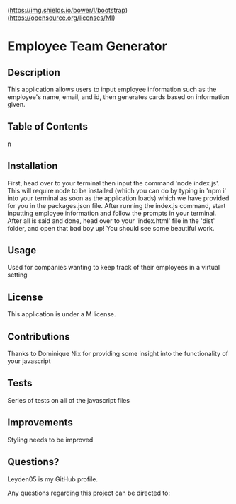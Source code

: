 (https://img.shields.io/bower/l/bootstrap) (https://opensource.org/licenses/MI)
# Employee Team Generator

## Description
This application allows users to input employee information such as the employee's name, email, and id, then generates cards based on information given.

## Table of Contents
n

## Installation
First, head over to your terminal then input the command 'node index.js'. This will require node to be installed (which you can do by typing in 'npm i' into your terminal as soon as the application loads) which we have provided for you in the packages.json file. After running the index.js command, start inputting employee information and follow the prompts in your terminal. After all is said and done, head over to your 'index.html' file in the 'dist' folder, and open that bad boy up! You should see some beautiful work.

## Usage
Used for companies wanting to keep track of their employees in a virtual setting

## License
This application is under a M license.

## Contributions
Thanks to Dominique Nix for providing some insight into the functionality of your javascript

## Tests
Series of tests on all of the javascript files

## Improvements
Styling needs to be improved

## Questions?
Leyden05 is my GitHub profile. 

Any questions regarding this project can be directed to: 
